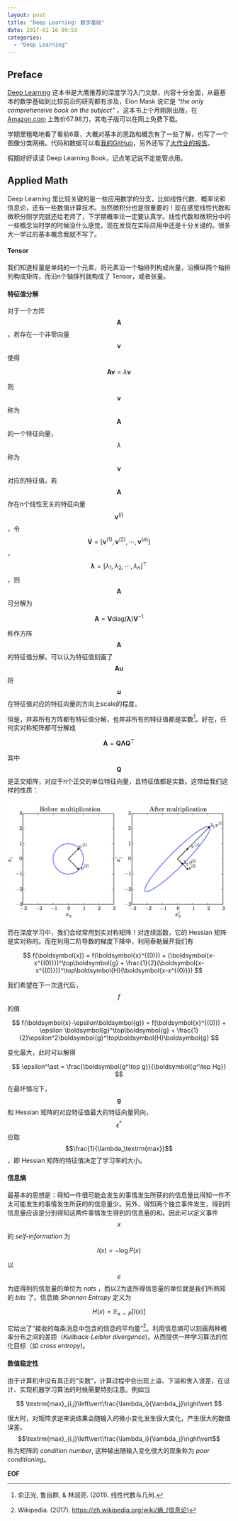 ```yaml
---
layout: post
title: "Deep Learning: 数学基础"
date: 2017-01-16 09:53
categories:
  - "Deep Learning"
---
```


Preface
-------
[Deep Learning](http://www.deeplearningbook.org) 这本书是大鹰推荐的深度学习入门文献，内容十分全面，从最基本的数学基础到比较前沿的研究都有涉及，Elon Mask 说它是 *“the only comprehensive book on the subject”* 。这本书上个月刚刚出版，在 [Amazon.com](https://www.amazon.com/Deep-Learning-Adaptive-Computation-Machine/dp/0262035618/ref=sr_1_1?ie=UTF8&qid=1472485235&sr=8-1&keywords=deep+learning+book) 上售价67.98刀，其电子版可以在网上免费下载。

学期里粗略地看了看前6章，大概对基本的思路和概念有了一些了解，也写了一个图像分类网络。代码和数据可以看[我的GitHub](https://github.com/xavieryao/classification_nn)，另外还写了[大作业的报告](https://raw.githubusercontent.com/xavieryao/classification_nn/master/report/report.pdf)。

假期好好读读 Deep Learning Book，记点笔记说不定能管点用。

Applied Math
-------
Deep Learning 里比较关键的是一些应用数学的分支，比如线性代数、概率论和信息论，还有一些数值计算技术。当然微积分也是很重要的！现在感觉线性代数和微积分刚学完就还给老师了，下学期概率论一定要认真学。线性代数和微积分中的一些概念当时学的时候没什么感觉，现在发现在实际应用中还是十分关键的。很多大一学过的基本概念我就不写了。

#### Tensor

我们知道标量是单纯的一个元素，将元素沿一个轴排列构成向量，沿横纵两个轴排列构成矩阵，而沿n个轴排列就构成了 Tensor，或者张量。

#### 特征值分解

对于一个方阵$$\boldsymbol{A}$$，若存在一个非零向量$$\boldsymbol{v}$$使得

$$
\boldsymbol{A}\boldsymbol{v} = \lambda\boldsymbol{v}
$$

则$$\boldsymbol{v}$$称为$$\boldsymbol{A}$$的一个特征向量，$$\lambda$$称为$$\boldsymbol{v}$$对应的特征值。若$$\boldsymbol{A}$$存在n个线性无关的特征向量$$\boldsymbol{v}^{(i)}$$，令$$\boldsymbol{V} = [\boldsymbol{v}^{(1)},\boldsymbol{v}^{(2)}, \cdots, \boldsymbol{v}^{(n)}]$$，$$\boldsymbol{\lambda} = [\lambda_1, \lambda_2, \cdots, \lambda_n]^\top$$，则$$\boldsymbol{A}$$可分解为

$$
\boldsymbol{A} = \boldsymbol{V}\textrm{diag}(\boldsymbol{\lambda})\boldsymbol{V}^{-1}
$$

称作方阵$$\boldsymbol{A}$$的特征值分解。可以认为特征值刻画了$$\boldsymbol{A}\boldsymbol{u}$$将$$\boldsymbol{u}$$在特征值对应的特征向量的方向上scale的程度。

但是，并非所有方阵都有特征值分解，也并非所有的特征值都是实数[^1]。好在，任何实对称矩阵都可分解成

$$
\boldsymbol{A}=\boldsymbol{Q}\boldsymbol{\Lambda}\boldsymbol{Q}^\top
$$

其中$$\boldsymbol{Q}$$是正交矩阵，对应于n个正交的单位特征向量，且特征值都是实数。这带给我们这样的性质：

![](/assets/img/2017/dl_math_01.png)

而在深度学习中，我们会经常用到实对称矩阵！对连续函数，它的 Hessian 矩阵是实对称的。而在利用二阶导数的梯度下降中，利用泰勒展开我们有

$$
f(\boldsymbol{x}) = f(\boldsymbol{x}^{(0)}) + (\boldsymbol{x-x^{(0)}})^\top\boldsymbol{g} + \frac{1}{2}(\boldsymbol{x-x^{(0)}})^\top\boldsymbol{H}(\boldsymbol{x-x^{(0)}})
$$

我们希望在下一次迭代后，$$f$$的值

$$
f(\boldsymbol{x}-\epsilon\boldsymbol{g}) = f(\boldsymbol{x}^{(0)}) + \epsilon \boldsymbol{g}^\top\boldsymbol{g} + \frac{1}{2}\epsilon^2\boldsymbol{g}^\top\boldsymbol{H}\boldsymbol{g}
$$

变化最大，此时可以解得

$$
\epsilon^\ast = \frac{\boldsymbol{g^\top g}}{\boldsymbol{g^\top Hg}}
$$

在最坏情况下，$$\boldsymbol{g}$$和 Hessian 矩阵的对应特征值最大的特征向量同向，$$\epsilon^\ast$$应取$$\frac{1}{\lambda_\textrm{max}}$$，即 Hessian 矩阵的特征值决定了学习率的大小。

#### 信息熵

最基本的思想是：得知一件很可能会发生的事情发生所获的的信息量比得知一件不太可能发生的事情发生所获的的信息量少。另外，得知两个独立事件发生，得到的信息量应该是分别得知这两件事情发生得到的信息量的和。因此可以定义事件$$x$$的 *self-information* 为

$$
I(x) = -\log P(x)
$$

以$$e$$为底得到的信息量的单位为 *nats* ，而以2为底所得信息量的单位就是我们所熟知的 *bits* 了。信息熵 *Shannon Entropy* 定义为

$$
H(x) = \mathbb{E}_{\mathrm{x}\sim P}[I(x)]
$$

它给出了“接收的每条消息中包含的信息的平均量”[^2]。利用信息熵可以刻画两种概率分布之间的差距（*Kullback-Leibler divergence*)，从而提供一种学习算法的优化目标（如 *cross entropy*)。

#### 数值稳定性

由于计算机中没有真正的“实数”，计算过程中会出现上溢、下溢和舍入误差，在设计、实现机器学习算法的时候需要特别注意。例如当

$$
\textrm{max}_{i,j}\left\vert\frac{\lambda_i}{\lambda_j}\right\vert
$$

很大时，对矩阵求逆来说结果会随输入的微小变化发生很大变化，产生很大的数值误差。$$\textrm{max}_{i,j}\left\vert\frac{\lambda_i}{\lambda_j}\right\vert$$称为矩阵的 *condition number*, 这种输出随输入变化很大的现象称为 *poor conditioning*。

[^1]: 俞正光, 鲁自群, & 林润亮. (2011). 线性代数与几何.   
[^2]: Wikipedia. (2017). https://zh.wikipedia.org/wiki/熵_(信息论)

**EOF**
